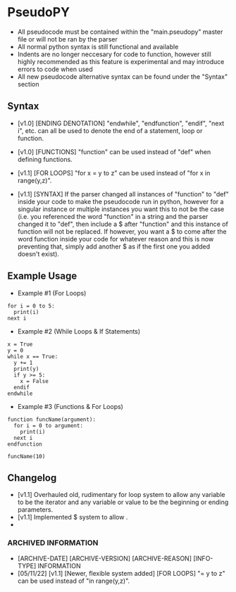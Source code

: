 # PseudoPY
- All pseudocode must be contained within the "main.pseudopy" master file or will not be ran by the parser
- All normal python syntax is still functional and available
- Indents are no longer neccesary for code to function, however still highly recommended as this feature is experimental and may introduce errors to code when used
- All new pseudocode alternative syntax can be found under the "Syntax" section

## Syntax
- [v1.0] [ENDING DENOTATION] "endwhile", "endfunction", "endif", "next i", etc. can all be used to denote the end of a statement, loop or function.

- [v1.0] [FUNCTIONS] "function" can be used instead of "def" when defining functions.

- [v1.1] [FOR LOOPS] "for x = y to z" can be used instead of "for x in range(y,z)".

- [v1.1] [SYNTAX] If the parser changed all instances of "function" to "def" inside your code to make the pseudocode run in python, however for a singular instance or multiple instances you want this to not be the case (i.e. you referenced the word "function" in a string and the parser changed it to "def", then include a $ after "function" and this instance of function will not be replaced. If however, you want a $ to come after the word function inside your code for whatever reason and this is now preventing that, simply add another $ as if the first one you added doesn't exist).

## Example Usage

- Example #1 (For Loops)
```
for i = 0 to 5:
  print(i)
next i
```

- Example #2 (While Loops & If Statements)
```
x = True
y = 0
while x == True:
  y += 1
  print(y)
  if y >= 5:
    x = False
  endif
endwhile
```

- Example #3 (Functions & For Loops)
```
function funcName(argument):
  for i = 0 to argument:
    print(i)
  next i
endfunction

funcName(10)
```

## Changelog
- [v1.1] Overhauled old, rudimentary for loop system to allow any variable to be the iterator and any variable or value to be the beginning or ending parameters.
- [v1.1] Implemented $ system to allow .
- 
### ARCHIVED INFORMATION
- [ARCHIVE-DATE] [ARCHIVE-VERSION] [ARCHIVE-REASON] [INFO-TYPE] INFORMATION 
- [05/11/22] [v1.1] [Newer, flexible system added] [FOR LOOPS] "= y to z" can be used instead of "in range(y,z)".
